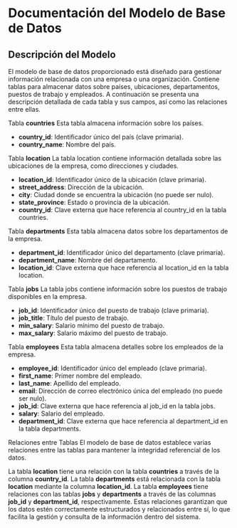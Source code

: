 # Documentación del Modelo de Base de Datos

## Descripción del Modelo

El modelo de base de datos proporcionado está diseñado para gestionar información relacionada con una empresa o una organización. Contiene tablas para almacenar datos sobre países, ubicaciones, departamentos, puestos de trabajo y empleados. A continuación se presenta una descripción detallada de cada tabla y sus campos, así como las relaciones entre ellas.

Tabla **countries**
Esta tabla almacena información sobre los países.

- **country_id**: Identificador único del país (clave primaria).
- **country_name**: Nombre del país.

Tabla **location**
La tabla location contiene información detallada sobre las ubicaciones de la empresa, como direcciones y ciudades.

- **location_id**: Identificador único de la ubicación (clave primaria).
- **street_address**: Dirección de la ubicación.
- **city**: Ciudad donde se encuentra la ubicación (no puede ser nulo).
- **state_province**: Estado o provincia de la ubicación.
- **country_id**: Clave externa que hace referencia al country_id en la tabla countries.

Tabla **departments**
Esta tabla almacena datos sobre los departamentos de la empresa.

- **department_id**: Identificador único del departamento (clave primaria).
- **department_name**: Nombre del departamento.
- **location_id**: Clave externa que hace referencia al location_id en la tabla location.

Tabla **jobs**
La tabla jobs contiene información sobre los puestos de trabajo disponibles en la empresa.

- **job_id**: Identificador único del puesto de trabajo (clave primaria).
- **job_title**: Título del puesto de trabajo.
- **min_salary**: Salario mínimo del puesto de trabajo.
- **max_salary**: Salario máximo del puesto de trabajo.

Tabla **employees**
Esta tabla almacena detalles sobre los empleados de la empresa.

- **employee_id**: Identificador único del empleado (clave primaria).
- **first_name**: Primer nombre del empleado.
- **last_name**: Apellido del empleado.
- **email**: Dirección de correo electrónico única del empleado (no puede ser nulo).
- **job_id**: Clave externa que hace referencia al job_id en la tabla jobs.
- **salary**: Salario del empleado.
- **department_id**: Clave externa que hace referencia al department_id en la tabla departments.

Relaciones entre Tablas
El modelo de base de datos establece varias relaciones entre las tablas para mantener la integridad referencial de los datos.

La tabla **location** tiene una relación con la tabla **countries** a través de la columna **country_id**.
La tabla **departments** está relacionada con la tabla **location** mediante la columna **location_id**.
La tabla **employees** tiene relaciones con las tablas **jobs** y **departments** a través de las columnas **job_id** y **department_id**, respectivamente.
Estas relaciones garantizan que los datos estén correctamente estructurados y relacionados entre sí, lo que facilita la gestión y consulta de la información dentro del sistema.
